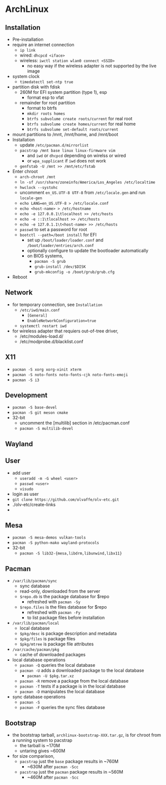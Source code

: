ArchLinux
=========

## Installation

- Pre-installation
 - require an internet connection
   - `ip link`
   - wired: `dhcpcd <iface>`
   - wireless: `iwctl station wlan0 connect <SSID>`
     - no easy way if the wireless adapter is not supported by the live image
 - system clock
   - `timedatectl set-ntp true`
 - partition disk with fdisk
   - 260M for EFI system partition (type 1), esp
     - format esp to vfat
   - remainder for root partition
     - format to btrfs
     - `mkdir roots homes`
     - `btrfs subvolume create roots/current` for real root
     - `btrfs subvolume create homes/current` for real home
     - `btrfs subvolume set-default roots/current`
 - mount partitions to /mnt, /mnt/home, and /mnt/boot
- Installation
   - update `/etc/pacman.d/mirrorlist`
   - `pacstrap /mnt base linux linux-firmware vim`
     - and `iwd` or `dhcpcd` depending on wirelss or wired
     - or `wpa_supplicant` if `iwd` does not work
   - `genfstab -U /mnt >> /mnt/etc/fstab`
- Enter chroot
   - `arch-chroot /mnt`
   - `ln -sf /usr/share/zoneinfo/America/Los_Angeles /etc/localtime`
   - `hwclock --systohc`
   - uncomment `en_US.UTF-8 UTF-8` from `/etc/locale.gen` and run `locale-gen`
   - `echo LANG=en_US.UTF-8 > /etc/locale.conf`
   - `echo <host-name> > /etc/hostname`
   - `echo -e 127.0.0.1\tlocalhost >> /etc/hosts`
   - `echo -e ::1\tlocalhost >> /etc/hosts`
   - `echo -e 127.0.1.1\t<host-name> >> /etc/hosts`
   - `passwd` to set a password for root
   - `bootctl --path=/boot install` for EFI
     - set up `/boot/loader/loader.conf` and `/boot/loader/entries/arch.conf`
     - optionally configure to update the bootloader automatically
     - on BIOS systems,
       - `pacman -S grub`
       - `grub-install /dev/$DISK`
       - `grub-mkconfig -o /boot/grub/grub.cfg`
- Reboot

## Network

- for temporary connection, see `Installation`
  - `/etc/iwd/main.conf`
    - `[General]`
    - `EnableNetworkConfiguration=true`
  - `systemctl restart iwd`
- for wireless adapter that requiers out-of-tree driver,
  - /etc/modules-load.d/
  - /etc/modprobe.d/blacklist.conf

## X11

- `pacman -S xorg xorg-xinit xterm`
- `pacman -S noto-fonts noto-fonts-cjk noto-fonts-emoji`
- `pacman -S i3`

## Development

- `pacman -S base-devel`
- `pacman -S git meson cmake`
- 32-bit
  - uncomment the [multilib] section in /etc/pacman.conf
  - `pacman -S multilib-devel`

## Wayland

## User

- add user
  - `useradd -m -G wheel <user>`
  - `passwd <user>`
  - `visudo`
- login as user
- `git clone https://github.com/olvaffe/olv-etc.git`
- ./olv-etc/create-links
- 

## Mesa

- `pacman -S mesa-demos vulkan-tools`
- `pacman -S python-mako wayland-protocols`
- 32-bit
  - `pacman -S lib32-{mesa,libdrm,libunwind,libx11}`

## Pacman

- `/var/lib/pacman/sync`
  - sync database
  - read-only, downloaded from the server
  - `$repo.db` is the package database for $repo
    - refreshed with `pacman -Sy`
  - `$repo.files` is the files database for $repo
    - refreshed with `pacman -Fy`
    - to list package files before installation
- `/var/lib/pacman/local`
  - local database
  - `$pkg/desc` is package description and metadata
  - `$pkg/files` is package files
  - `$pkg/mtree` is package file attributes
- `/var/cache/pacman/pkg`
  - cache of downloaded packages
- local database operations
  - `pacman -Q` queries the local database
  - `pacman -U` adds a downloaded package to the local database
    - `pacman -U $pkg.tar.xz`
  - `pacman -R` remove a package from the local database
  - `pacman -T` tests if a package is in the local database
  - `pacman -D` manipulates the local database 
- sync database operations
  - `pacman -S`
  - `pacman -F` queries the sync files database

## Bootstrap

- the bootstrap tarball, `archlinux-bootstrap-XXX.tar.gz`, is for chroot from
  a running system to pacstrap
  - the tarball is ~170M
  - untaring gives ~600M
- for size comparison,
  - `pacstrap` just the `base` package results in ~760M
    - ~630M after `pacman -Scc`
  - `pacstrap` just the `pacman` package results in ~560M
    - ~460M after `pacman -Scc`
